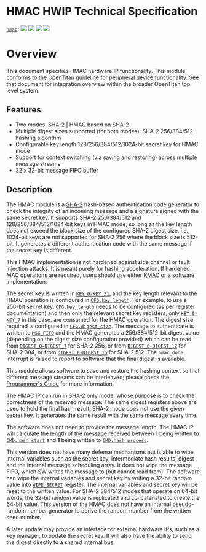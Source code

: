# HMAC HWIP Technical Specification

[`hmac`](https://reports.opentitan.org/hw/ip/hmac/dv/latest/report.html):
![](https://dashboards.lowrisc.org/badges/dv/hmac/test.svg)
![](https://dashboards.lowrisc.org/badges/dv/hmac/passing.svg)
![](https://dashboards.lowrisc.org/badges/dv/hmac/functional.svg)
![](https://dashboards.lowrisc.org/badges/dv/hmac/code.svg)

# Overview

This document specifies HMAC hardware IP functionality. This module conforms to
the [OpenTitan guideline for peripheral device functionality.](../../../doc/contributing/hw/comportability/README.md)
See that document for integration overview within the broader OpenTitan top level system.


## Features

- Two modes: SHA-2 | HMAC based on SHA-2
- Multiple digest sizes supported (for both modes): SHA-2 256/384/512 hashing algorithm
- Configurable key length 128/256/384/512/1024-bit secret key for HMAC mode
- Support for context switching (via saving and restoring) across multiple message streams
- 32 x 32-bit message FIFO buffer

## Description

[sha256-spec]: https://csrc.nist.gov/publications/detail/fips/180/4/final

The HMAC module is a [SHA-2][sha256-spec] hash-based authentication code generator to check the integrity of an incoming message and a signature signed with the same secret key.
It supports SHA-2 256/384/512 and 128/256/384/512/1024-bit keys in HMAC mode, so long as the key length does not exceed the block size of the configured SHA-2 digest size, i.e., 1024-bit keys are not supported for SHA-2 256 where the block size is 512-bit.
It generates a different authentication code with the same message if the secret key is different.

This HMAC implementation is not hardened against side channel or fault injection attacks.
It is meant purely for hashing acceleration.
If hardened MAC operations are required, users should use either [KMAC](../kmac/README.md) or a software implementation.

The secret key is written in [`KEY_0-KEY_31`](doc/registers.md#key), and the key length relevant to the HMAC operation is configured in [`CFG.key_length`](doc/registers.md#cfg--key_length).
For example, to use a 256-bit secret key, [`CFG.key_length`](doc/registers.md#cfg--key_length) needs to be configured (as per register documentation) and then only the relevant secret key registers, only [`KEY_0-KEY_7`](doc/registers.md#key) in this case, are consumed for the HMAC operation.
The digest size required is configured in [`CFG.digest_size`](doc/registers.md#cfg--digest_size).
The message to authenticate is written to [`MSG_FIFO`](doc/registers.md#msg_fifo) and the HMAC generates a 256/384/512-bit digest value (depending on the digest size configuration provided) which can be read from [`DIGEST_0-DIGEST_7`](doc/registers.md#digest) for SHA-2 256, or from [`DIGEST_0-DIGEST_12`](doc/registers.md#digest) for SHA-2 384, or from [`DIGEST_0-DIGEST_15`](doc/registers.md#digest) for SHA-2 512.
The `hmac_done` interrupt is raised to report to software that the final digest is available.

This module allows software to save and restore the hashing context so that different message streams can be interleaved; please check the [Programmer's Guide](doc/programmers_guide.md#saving-and-restoring-the-context) for more information.

The HMAC IP can run in SHA-2 only mode, whose purpose is to check the correctness of the received message.
The same digest registers above are used to hold the final hash result.
SHA-2 mode does not use the given secret key.
It generates the same result with the same message every time.

The software does not need to provide the message length. The HMAC IP
will calculate the length of the message received between **1** being written to
[`CMD.hash_start`](doc/registers.md#cmd) and **1** being written to [`CMD.hash_process`](doc/registers.md#cmd).

This version does not have many defense mechanisms but is able to wipe internal variables such as the secret key, intermediate hash results, digest and the internal message scheduling array.
It does not wipe the message FIFO, which SW writes the message to (but cannot read from).
The software can wipe the internal variables and secret key by writing a 32-bit random value into [`WIPE_SECRET`](doc/registers.md#wipe_secret) register.
The internal variables and secret key will be reset to the written value.
For SHA-2 384/512 modes that operate on 64-bit words, the 32-bit random value is replicated and concatenated to create the 64-bit value.
This version of the HMAC does not have an internal pseudo-random number generator to derive the random number from the written seed number.

A later update may provide an interface for external hardware IPs, such as a key manager, to update the secret key.
It will also have the ability to send the digest directly to a shared internal bus.
